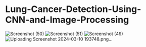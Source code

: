 # Lung-Cancer-Detection-Using-CNN-and-Image-Processing
![Screenshot (50)](https://github.com/Parthu75/Lung-Cancer-Detection-Using-CNN-and-Image-Processing/assets/146209786/ca46efd1-e15e-48cc-9359-6107c3504d7e)
![Screenshot (51)](https://github.com/Parthu75/Lung-Cancer-Detection-Using-CNN-and-Image-Processing/assets/146209786/369dc219-73cb-46bd-8d7d-c19397dcb085)
![Screenshot (49)](https://github.com/Parthu75/Lung-Cancer-Detection-Using-CNN-and-Image-Processing/assets/146209786/9c8f64fd-e4de-4cd7-8476-12e251a9964a)
![Uploading Screenshot 2024-03-10 193748.png…]()
